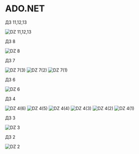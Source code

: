 # ADO.NET

ДЗ 11,12,13

![DZ 11,12,13](https://user-images.githubusercontent.com/24370920/236627667-64da4a7d-3157-4b6a-8d41-eff6cf405331.png)

ДЗ 8

![DZ 8](https://user-images.githubusercontent.com/24370920/236627698-ef2c0781-a09d-4a3b-ae0a-949eba17bf01.png)

ДЗ 7

![DZ 7(3)](https://user-images.githubusercontent.com/24370920/236627712-ee15bc90-4445-4f97-af19-7dc05d65e8d6.png)
![DZ 7(2)](https://user-images.githubusercontent.com/24370920/236627715-3e3282a2-ac25-4096-bd0e-275ecf5ca663.png)
![DZ 7(1)](https://user-images.githubusercontent.com/24370920/236627722-1308deb9-d237-4219-926e-42d618cda4dd.png)

ДЗ 6

![DZ 6](https://user-images.githubusercontent.com/24370920/236627735-0c0e960a-71ec-4978-806f-948ab937066b.png)

ДЗ 4

![DZ 4(6)](https://user-images.githubusercontent.com/24370920/236627869-a13233cd-3e16-45ea-8ba3-1ba0ba1981db.png)
![DZ 4(5)](https://user-images.githubusercontent.com/24370920/236627873-73398f94-04e3-4739-b85d-bb0c525c73f9.png)
![DZ 4(4)](https://user-images.githubusercontent.com/24370920/236627876-9f152168-a294-4f26-8802-9a27a207ddca.png)
![DZ 4(3)](https://user-images.githubusercontent.com/24370920/236627878-337e757c-2804-4c55-a097-98d85fea815b.png)
![DZ 4(2)](https://user-images.githubusercontent.com/24370920/236627880-c77d77aa-78ab-4d9c-8038-307619f4af82.png)
![DZ 4(1)](https://user-images.githubusercontent.com/24370920/236627882-6f6d1d35-fadb-402c-8d2b-0c4aabafa6e0.png)

ДЗ 3

![DZ 3](https://user-images.githubusercontent.com/24370920/236627903-0f51384d-0fea-42d1-96e4-7970a2f5457d.png)

ДЗ 2

![DZ 2](https://user-images.githubusercontent.com/24370920/236627915-b006d8ce-8185-45cf-9842-752a593f4708.png)
